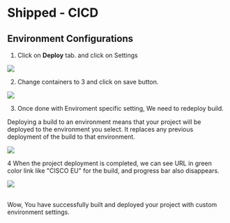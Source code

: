 # Shipped - CICD

## Environment Configurations

1. Click on **Deploy** tab. and click on Settings

![](posts/files/shipped-cicd/assets/13.PNG)

2. Change containers to 3 and click on save button.

![](posts/files/shipped-cicd/assets/14.PNG)

3. Once done with Enviroment specific setting, We need to redeploy build.

Deploying a build to an environment means that your project will be deployed to the environment you select. It replaces any previous deployment of the build to that environment. 

![](posts/files/shipped-cicd/assets/12.PNG)

4 When the project deployment is completed, we can see URL in green color link like "CISCO EU" for    the build, and progress bar also disappears.

![](posts/files/shipped-cicd/assets/16.PNG)

<br/>
Wow, You have successfully built and deployed your project with custom environment settings.